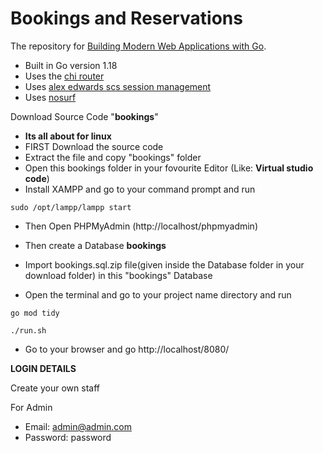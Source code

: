 # Bookings and Reservations

The repository for [Building Modern Web Applications with Go](https://www.udemy.com/course/building-modern-web-applications-with-go/?referralCode=0415FB906223F10C6800).

- Built in Go version 1.18
- Uses the [chi router](github.com/go-chi/chi)
- Uses [alex edwards scs session management](github.com/alexedwards/scs)
- Uses [nosurf](github.com/justinas/nosurf)

Download Source Code "<b>bookings</b>"

- <b>Its all about for linux</b>
- FIRST Download the source code
- Extract the file and copy "bookings" folder
- Open this bookings folder in your fovourite Editor (Like: <b>Virtual studio code</b>)
- Install XAMPP and go to your command prompt and run

```
sudo /opt/lampp/lampp start
```

- Then Open PHPMyAdmin (http://localhost/phpmyadmin)

- Then create a Database <b>bookings</b>
- Import bookings.sql.zip file(given inside the Database folder in your download folder) in this "bookings" Database
- Open the terminal and go to your project name directory and run

```
go mod tidy
```

```
./run.sh
```

- Go to your browser and go http://localhost/8080/

**LOGIN DETAILS**

Create your own staff

For Admin

- Email: admin@admin.com
- Password: password
